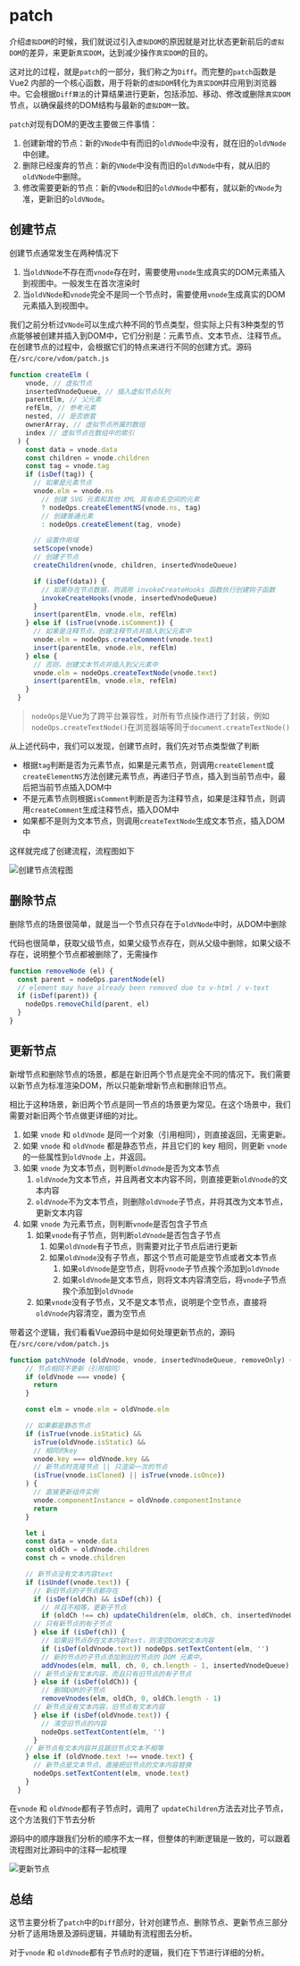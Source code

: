 # patch

介绍`虚拟DOM`的时候，我们就说过引入`虚拟DOM`的原因就是对比状态更新前后的`虚拟DOM`的差异，来更新`真实DOM`，达到减少操作`真实DOM`的目的。

这对比的过程，就是`patch`的一部分，我们称之为`Diff`。而完整的`patch`函数是 Vue2 内部的一个核心函数，用于将新的`虚拟DOM`转化为`真实DOM`并应用到浏览器中。它会根据`Diff算法`的计算结果进行更新，包括添加、移动、修改或删除`真实DOM`节点，以确保最终的DOM结构与最新的`虚拟DOM`一致。

`patch`对现有DOM的更改主要做三件事情：

1. 创建新增的节点：新的`VNode`中有而旧的`oldVNode`中没有，就在旧的`oldVNode`中创建。
2. 删除已经废弃的节点：新的`VNode`中没有而旧的`oldVNode`中有，就从旧的`oldVNode`中删除。
3. 修改需要更新的节点：新的`VNode`和旧的`oldVNode`中都有，就以新的`VNode`为准，更新旧的`oldVNode`。

## 创建节点

创建节点通常发生在两种情况下

1. 当`oldVNode`不存在而`vnode`存在时，需要使用`vnode`生成真实的DOM元素插入到视图中。一般发生在首次渲染时
2. 当`oldVNode`和`vnode`完全不是同一个节点时，需要使用`vnode`生成真实的DOM元素插入到视图中。

我们之前分析过`VNode`可以生成六种不同的节点类型，但实际上只有3种类型的节点能够被创建并插入到DOM中，它们分别是：元素节点、文本节点、注释节点。在创建节点的过程中，会根据它们的特点来进行不同的创建方式。源码在`/src/core/vdom/patch.js`

```js
function createElm (
    vnode, // 虚拟节点
    insertedVnodeQueue, // 插入虚拟节点队列
    parentElm, // 父元素
    refElm, // 参考元素
    nested, // 是否嵌套
    ownerArray, // 虚拟节点所属的数组
    index // 虚拟节点在数组中的索引
  ) {
    const data = vnode.data
    const children = vnode.children
    const tag = vnode.tag
    if (isDef(tag)) {
      // 如果是元素节点
      vnode.elm = vnode.ns
        // 创建 SVG 元素和其他 XML 具有命名空间的元素
        ? nodeOps.createElementNS(vnode.ns, tag) 
        // 创建普通元素
        : nodeOps.createElement(tag, vnode) 

      // 设置作用域
      setScope(vnode)
      // 创建子节点
      createChildren(vnode, children, insertedVnodeQueue)

      if (isDef(data)) {
        // 如果存在节点数据，则调用 invokeCreateHooks 函数执行创建钩子函数
        invokeCreateHooks(vnode, insertedVnodeQueue)
      }
      insert(parentElm, vnode.elm, refElm)
    } else if (isTrue(vnode.isComment)) {
      // 如果是注释节点，创建注释节点并插入到父元素中
      vnode.elm = nodeOps.createComment(vnode.text)
      insert(parentElm, vnode.elm, refElm)
    } else {
      // 否则，创建文本节点并插入到父元素中
      vnode.elm = nodeOps.createTextNode(vnode.text)
      insert(parentElm, vnode.elm, refElm)
    }
  }
```
> `nodeOps`是Vue为了跨平台兼容性，对所有节点操作进行了封装，例如`nodeOps.createTextNode()`在浏览器端等同于`document.createTextNode()`

从上述代码中，我们可以发现，创建节点时，我们先对节点类型做了判断

- 根据`tag`判断是否为元素节点，如果是元素节点，则调用`createElement`或`createElementNS`方法创建元素节点，再递归子节点，插入到当前节点中，最后把当前节点插入DOM中
- 不是元素节点则根据`isComment`判断是否为注释节点，如果是注释节点，则调用`createComment`生成注释节点，插入DOM中
- 如果都不是则为文本节点，则调用`createTextNode`生成文本节点，插入DOM中

这样就完成了创建流程，流程图如下

![创建节点流程图](@assets/vue2/createElm.png)

## 删除节点

删除节点的场景很简单，就是当一个节点只存在于`oldVNode`中时，从DOM中删除

代码也很简单，获取父级节点，如果父级节点存在，则从父级中删除，如果父级不存在，说明整个节点都被删除了，无需操作

```js
function removeNode (el) {
  const parent = nodeOps.parentNode(el)
  // element may have already been removed due to v-html / v-text
  if (isDef(parent)) {
    nodeOps.removeChild(parent, el)
  }
}
```

## 更新节点

新增节点和删除节点的场景，都是在新旧两个节点是完全不同的情况下。我们需要以新节点为标准渲染DOM，所以只能新增新节点和删除旧节点。

相比于这种场景，新旧两个节点是同一节点的场景更为常见。在这个场景中，我们需要对新旧两个节点做更详细的对比。

1. 如果 `vnode` 和 `oldVnode` 是同一个对象（引用相同），则直接返回，无需更新。
2. 如果 `vnode` 和 `oldVnode` 都是静态节点，并且它们的 key 相同，则更新 `vnode` 的一些属性到`oldVnode` 上，并返回。
3. 如果 `vnode` 为文本节点，则判断`oldVnode`是否为文本节点
   1. `oldVnode`为文本节点，并且两者文本内容不同，则直接更新`oldVnode`的文本内容
   2. `oldVnode`不为文本节点，则删除`oldVnode`子节点，并将其改为文本节点，更新文本内容
4. 如果 `vnode` 为元素节点，则判断`vnode`是否包含子节点
   1. 如果`vnode`有子节点，则判断`oldVnode`是否包含子节点
      1. 如果`oldVnode`有子节点，则需要对比子节点后进行更新
      2. 如果`oldVnode`没有子节点，那这个节点可能是空节点或者文本节点
         1. 如果`oldVnode`是空节点，则将`vnode`子节点挨个添加到`oldVnode`
         2. 如果`oldVnode`是文本节点，则将文本内容清空后，将`vnode`子节点挨个添加到`oldVnode`
   2. 如果`vnode`没有子节点，又不是文本节点，说明是个空节点，直接将`oldVnode`内容清空，置为空节点

带着这个逻辑，我们看看Vue源码中是如何处理更新节点的，源码在`/src/core/vdom/patch.js`

```js
function patchVnode (oldVnode, vnode, insertedVnodeQueue, removeOnly) {
    // 节点相同不更新（引用相同）
    if (oldVnode === vnode) {
      return
    }

    const elm = vnode.elm = oldVnode.elm

    // 如果都是静态节点
    if (isTrue(vnode.isStatic) &&
      isTrue(oldVnode.isStatic) &&
      // 相同的key
      vnode.key === oldVnode.key &&
      // 新节点时克隆节点 || 只渲染一次的节点
      (isTrue(vnode.isCloned) || isTrue(vnode.isOnce))
    ) {
      // 直接更新组件实例
      vnode.componentInstance = oldVnode.componentInstance
      return
    }

    let i
    const data = vnode.data
    const oldCh = oldVnode.children
    const ch = vnode.children

    // 新节点没有文本内容text
    if (isUndef(vnode.text)) {
      // 新旧节点的子节点都存在
      if (isDef(oldCh) && isDef(ch)) {
        // 并且不相等，更新子节点
        if (oldCh !== ch) updateChildren(elm, oldCh, ch, insertedVnodeQueue, removeOnly)
      // 只有新节点的有子节点
      } else if (isDef(ch)) {
        // 如果旧节点存在文本内容text，则清空DOM的文本内容
        if (isDef(oldVnode.text)) nodeOps.setTextContent(elm, '')
        // 新的节点的子节点添加到旧的节点的 DOM 元素中。
        addVnodes(elm, null, ch, 0, ch.length - 1, insertedVnodeQueue)
      // 新节点没有文本内容，而且只有旧节点的有子节点
      } else if (isDef(oldCh)) {
        // 删除DOM的子节点
        removeVnodes(elm, oldCh, 0, oldCh.length - 1)
      // 新节点没有文本内容，旧节点有文本内容
      } else if (isDef(oldVnode.text)) {
        // 清空旧节点的内容
        nodeOps.setTextContent(elm, '')
      }
    // 新节点有文本内容并且跟旧节点文本不相等
    } else if (oldVnode.text !== vnode.text) {
      // 新节点是文本节点，直接把旧节点的文本内容替换
      nodeOps.setTextContent(elm, vnode.text)
    }
  }
```

在`vnode` 和 `oldVnode`都有子节点时，调用了 `updateChildren`方法去对比子节点，这个方法我们下节去分析

源码中的顺序跟我们分析的顺序不太一样，但整体的判断逻辑是一致的，可以跟着流程图对比源码中的注释一起梳理

![更新节点](@assets/vue2/patchVnode.png)

## 总结

这节主要分析了`patch`中的`Diff`部分，针对创建节点、删除节点、更新节点三部分分析了适用场景及源码逻辑，并辅助有流程图去分析。

对于`vnode` 和 `oldVnode`都有子节点时的逻辑，我们在下节进行详细的分析。
